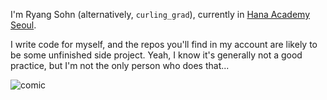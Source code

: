 I'm Ryang Sohn (alternatively, `curling_grad`), currently in [Hana Academy Seoul](https://github.com/hanaacademyseoul).

I write code for myself, and the repos you'll find in my account are likely to be some unfinished side project. Yeah, I know it's generally not a good practice, but I'm not the only person who does that...

![comic](https://www.commitstrip.com/wp-content/uploads/2014/11/Strip-Side-project-650-finalenglish.jpg)
